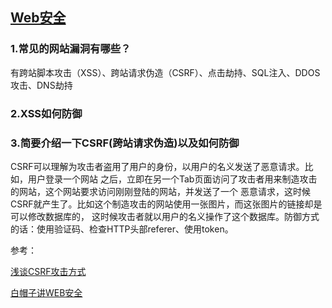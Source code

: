 ## [Web安全]()
### 1.常见的网站漏洞有哪些？
有跨站脚本攻击（XSS）、跨站请求伪造（CSRF）、点击劫持、SQL注入、DDOS攻击、DNS劫持

### 2.XSS如何防御


### 3.简要介绍一下CSRF(跨站请求伪造)以及如何防御
CSRF可以理解为攻击者盗用了用户的身份，以用户的名义发送了恶意请求。比如，用户登录一个网站
之后，立即在另一个Tab页面访问了攻击者用来制造攻击的网站，这个网站要求访问刚刚登陆的网站，并发送了一个
恶意请求，这时候CSRF就产生了。比如这个制造攻击的网站使用一张图片，而这张图片的链接却是可以修改数据库的，
这时候攻击者就以用户的名义操作了这个数据库。防御方式的话：使用验证码、检查HTTP头部referer、使用token。

参考：

[浅谈CSRF攻击方式](http://www.cnblogs.com/hyddd/archive/2009/04/09/1432744.html)

[白帽子讲WEB安全](https://book.douban.com/subject/10546925/)